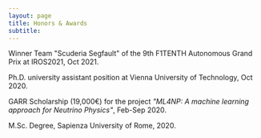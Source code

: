 ```yaml
---
layout: page
title: Honors & Awards
subtitle:
---
```


Winner Team "Scuderia Segfault" of the 9th F1TENTH Autonomous Grand Prix at IROS2021, Oct 2021.

Ph.D. university assistant position at Vienna University of Technology, Oct 2020.

GARR Scholarship (19,000€) for the project *"ML4NP: A machine learning approach for Neutrino Physics"*, Feb-Sep 2020.

M.Sc. Degree, Sapienza University of Rome, 2020.
